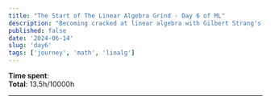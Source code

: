 ```yaml
---
title: "The Start of The Linear Algebra Grind - Day 6 of ML"
description: "Becoming cracked at linear algebra with Gilbert Strang's book."
published: false
date: '2024-06-14'
slug: 'day6'
tags: ['journey', 'math', 'linalg']
---
```

<script>
    import Image from '$lib/components/Image.svelte';
</script>

**Time spent**: <br /> **Total**: 13.5h/10000h
___

